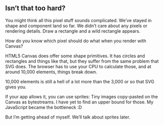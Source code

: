 
## Isn’t that too hard?

You might think all this pixel stuff sounds complicated. We’ve stayed in
shape and component land so far. We didn’t care about any pixels or
rendering details. Draw a rectangle and a wild rectangle appears.

How do you know which pixel should do what when you render with Canvas?

HTML5 Canvas does offer some shape primitives. It has circles and
rectangles and things like that, but they suffer from the same problem
that SVG does. The browser has to use your CPU to calculate those, and
at around 10,000 elements, things break down.

10,000 elements is still a hell of a lot more than the 3,000 or so that
SVG gives you.

If your app allows it, you can use sprites: Tiny images copy-pasted on
the Canvas as bytestreams. I have yet to find an upper bound for those.
My JavaScript became the bottleneck :D

But I’m getting ahead of myself. We’ll talk about sprites later.
